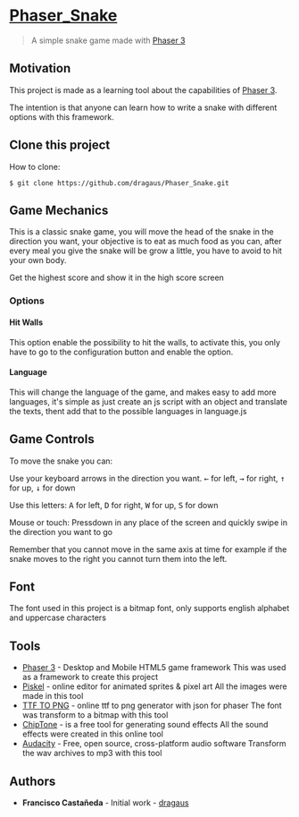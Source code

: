 # [Phaser_Snake][pll]

>A simple snake game made with [Phaser 3][phsr]

## Motivation
This project is made as a learning tool about the capabilities of [Phaser 3][phsr].

The intention is that anyone can learn how to write a snake with different options with this framework.

## Clone this project

How to clone:

```
$ git clone https://github.com/dragaus/Phaser_Snake.git
```

## Game Mechanics

This is a classic snake game, you will move the head of the snake in the direction you want, your objective is to eat as much food as you can, after every meal you give the snake will be grow a little, you have to avoid to hit your own body.

Get the highest score and show it in the high score screen

### Options

#### Hit Walls
This option enable the possibility to hit the walls, to activate this, you only have to go to the configuration button and enable the option.

#### Language
This will change the language of the game, and makes easy to add more languages, it's simple as just create an js script with an object and translate the texts, thent add that to the possible languages in language.js


## Game Controls

To move the snake you can:

Use your keyboard arrows in the direction you want.
<kbd>←</kbd> for left, <kbd>→</kbd> for right, <kbd>↑</kbd> for up, <kbd>↓</kbd> for down

Use this letters:
<kbd>A</kbd> for left, <kbd>D</kbd> for right, <kbd>W</kbd> for up, <kbd>S</kbd> for down

Mouse or touch:
Pressdown in any place of the screen and quickly swipe in the direction you want to go


Remember that you cannot move in the same axis at time for example if the snake moves to the right you cannot turn them into the left.

## Font
The font used in this project is a bitmap font, only supports english alphabet and uppercase characters


## Tools
* [Phaser 3][phsr] - Desktop and Mobile HTML5 game framework
This was used as a framework to create this project
* [Piskel][psk] - online editor for animated sprites & pixel art
All the images were made in this tool
* [TTF TO PNG][ttf] - online ttf to png generator with json for phaser
The font was transform to a bitmap with this tool
* [ChipTone][cht] - is a free tool for generating sound effects
All the sound effects were created in this online tool
* [Audacity][au] - Free, open source, cross-platform audio software
Transform the wav archives to mp3 with this tool



## Authors

* **Francisco Castañeda** - Initial work - [dragaus](https://github.com/dragaus)

[pll]: https://barricagames.itch.io/snake
[phsr]: https://phaser.io/
[psk]: https://www.piskelapp.com/
[ttf]: http://ttf2png.ga/
[cht]: https://sfbgames.com/chiptone/
[au]: https://www.audacityteam.org/